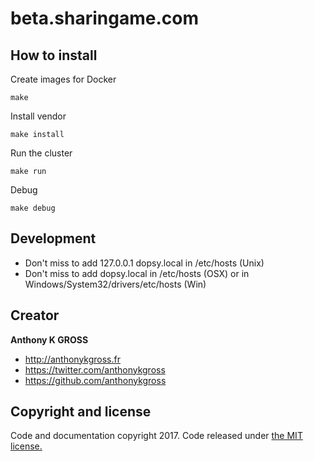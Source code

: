 # beta.sharingame.com

## How to install 

Create images for Docker
```console
make
```

Install vendor
```console
make install
```

Run the cluster
```console
make run
```

Debug
```console
make debug
```

## Development 

- Don't miss to add 127.0.0.1 dopsy.local in /etc/hosts (Unix)
- Don't miss to add <VM ip> dopsy.local in /etc/hosts (OSX) or in Windows/System32/drivers/etc/hosts (Win)

## Creator

**Anthony K GROSS**
- <http://anthonykgross.fr>
- <https://twitter.com/anthonykgross>
- <https://github.com/anthonykgross>

## Copyright and license
Code and documentation copyright 2017. Code released under [the MIT license.](https://github.com/anthonykgross/sharingame-beta/blob/master/LICENSE)